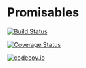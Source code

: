 # Promisables

[![Build Status](https://travis-ci.org/jfarid27/Promisables.jl.svg?branch=master)](https://travis-ci.org/jfarid27/Promisables.jl)

[![Coverage Status](https://coveralls.io/repos/jfarid27/Promisables.jl/badge.svg?branch=master&service=github)](https://coveralls.io/github/jfarid27/Promisables.jl?branch=master)

[![codecov.io](http://codecov.io/github/jfarid27/Promisables.jl/coverage.svg?branch=master)](http://codecov.io/github/jfarid27/Promisables.jl?branch=master)
